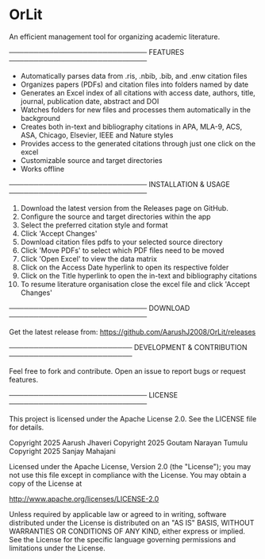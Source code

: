 # OrLit
An efficient management tool for organizing academic literature.

────────────────────────────
FEATURES
────────────────────────────
- Automatically parses data from .ris, .nbib, .bib, and .enw citation files
- Organizes papers (PDFs) and citation files into folders named by date
- Generates an Excel index of all citations with access date, authors, title, journal, publication date, abstract and DOI
- Watches folders for new files and processes them automatically in the background
- Creates both in-text and bibliography citations in APA, MLA-9, ACS, ASA, Chicago, Elsevier, IEEE and Nature styles
- Provides access to the generated citations through just one click on the excel
- Customizable source and target directories
- Works offline

────────────────────────────
INSTALLATION & USAGE
────────────────────────────

1. Download the latest version from the Releases page on GitHub.
2. Configure the source and target directories within the app
3. Select the preferred citation style and format
4. Click 'Accept Changes'
5. Download citation files pdfs to your selected source directory
6. Click 'Move PDFs' to select which PDF files need to be moved
7. Click 'Open Excel' to view the data matrix
8. Click on the Access Date hyperlink to open its respective folder
9. Click on the Title hyperlink to open the in-text and bibliography citations 
10. To resume literature organisation close the excel file and click 'Accept Changes'


────────────────────────────
DOWNLOAD
────────────────────────────

Get the latest release from:
https://github.com/AarushJ2008/OrLit/releases

─────────────────────────
DEVELOPMENT & CONTRIBUTION
─────────────────────────

Feel free to fork and contribute. Open an issue to report bugs or request features.

────────────────────────────
LICENSE
────────────────────────────

This project is licensed under the Apache License 2.0.
See the LICENSE file for details.

Copyright 2025 Aarush Jhaveri
Copyright 2025 Goutam Narayan Tumulu
Copyright 2025 Sanjay Mahajani

Licensed under the Apache License, Version 2.0 (the "License");
you may not use this file except in compliance with the License.
You may obtain a copy of the License at

http://www.apache.org/licenses/LICENSE-2.0

Unless required by applicable law or agreed to in writing, software
distributed under the License is distributed on an "AS IS" BASIS,
WITHOUT WARRANTIES OR CONDITIONS OF ANY KIND, either express or implied.
See the License for the specific language governing permissions and
limitations under the License.

